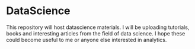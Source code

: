 # DataScience

This repository will host datascience materials. I will be uploading tutorials, books and interesting articles from the field of data science. I hope these could become useful to me or anyone else interested in analytics.

